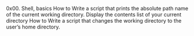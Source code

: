 0x00. Shell, basics
How to Write a script that prints the absolute path name of the current working directory.
Display the contents list of your current directory
How to Write a script that changes the working directory to the user’s home directory.
